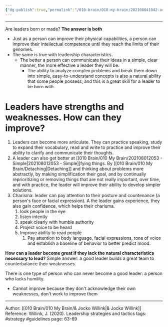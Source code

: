 ```yaml
---
{"dg-publish":true,"permalink":"/010-brain/010-my-brain/202108041042-are-leaders-born-or-made/","created":"2021-08-04T10:42:43.000-04:00","updated":"2025-03-21T17:28:40.708-04:00"}
---
```


---

Are leaders born or made? **The answer is both**

- Just as a person can improve their physical capabilities, a person can improve their intellectual competence until they reach the limits of their genomes.
- The same is true with leadership characteristics.
	- The better a person can communicate their ideas in a simple, clear manner, the more effective a leader they will be.
		- The ability to analyze complex problems and break them down into simple, easy-to-understand concepts is also a natural ability that some people possess, and this is a great skill for a leader to be born with.

# Leaders have strengths and weaknesses. How can they improve?
1. Leaders can become more articulate. They can practice speaking, study to expand their vocabulary, read and write to practice and improve their ability to clarify and communicate their thoughts.
2. A leader can also get better at [[010 Brain/010 My Brain/202108012053 - Simple\|202108012053 - Simple]]fying things. By [[010 Brain/010 My Brain/Detaching\|Detaching]] and thinking about problems more abstractly, by making simplification their goal, and by continually reprioritizing or removing things that are not really important, over time, and with practice, the leader will improve their ability to develop simpler solutions. 
3. Charisma: leader can pay attention to their posture and countenance (a person's face or facial expression). A the leader gains experience, they also gain confidence, which helps their charisma. 
	1. look people in the eye
	2. listen intently
	3. speak clearly with humble authority
	4. Project voice to be heard
	5. Improve ability to read people
		1. Pay attention to body language, facial expressions, tone of voice and establish a baseline of behavior to better predict mood.

**How can a leader become great if they lack the natural characteristics necessary to lead?** Simple answer: a good leader builds a great team to counterbalance their weaknesses.

There is one type of person who can never become a good leader: a person who lacks humility.
- Cannot improve because they don't acknowledge their own weaknesses, don't work to improve them

---

Author: [[010 Brain/010 My Brain/& Jocko Willink\|& Jocko Willink]]
Reference: Willink, J. (2020). Leadership strategies and tactics
tags: #strategy #guidelines
page: 63-69
